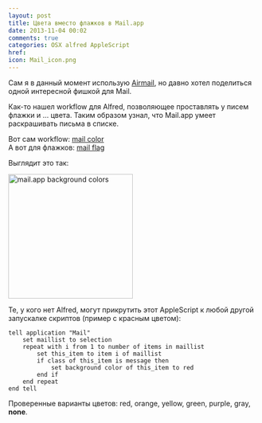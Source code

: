 ```yaml
---
layout: post
title: Цвета вместо флажков в Mail.app
date: 2013-11-04 00:02
comments: true
categories: OSX alfred AppleScript
href: 
icon: Mail_icon.png
---
```


Сам я в данный момент использую [Airmail](https://itunes.apple.com/us/app/airmail/id573171375?mt=12&uo=4&at=10l4tL&ct=searchlink), но давно хотел поделиться одной интересной фишкой для Mail.

Как-то нашел workflow для Alfred, позволяющее проставлять у писем флажки и … цвета. Таким образом узнал, что Mail.app умеет раскрашивать письма в списке.

Вот сам workflow: [mail color](http://cl.ly/252H150J4420)  
А вот для флажков: [mail flag](http://cl.ly/2T2z210p0K0l)

Выглядит это так: <!--more-->

<a class="screenshot" href="https://www.monosnap.com/image/8pYu4KxY0w5rzIZ0C3kSl9jkf.png" rel="screenshot" title="mail color alfred workflow"><img src="https://www.monosnap.com/image/8pYu4KxY0w5rzIZ0C3kSl9jkf.png" alt="mail.app background colors" style="width: 250px" /></a>

Те, у кого нет Alfred, могут прикрутить этот AppleScript к любой другой запускалке скриптов (пример с красным цветом):

	tell application "Mail"		set maillist to selection		repeat with i from 1 to number of items in maillist			set this_item to item i of maillist			if class of this_item is message then				set background color of this_item to red			end if		end repeat	end tell
Проверенные варианты цветов: red, orange, yellow, green, purple, gray, **none**.